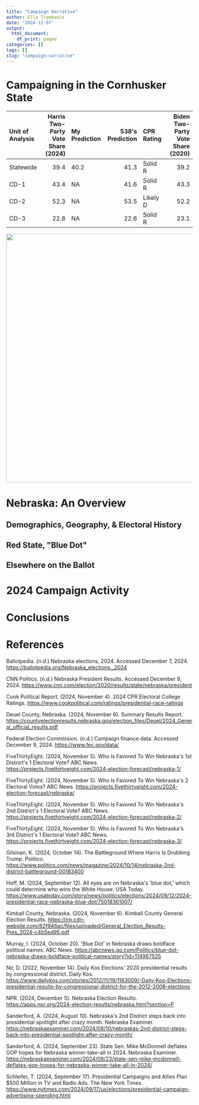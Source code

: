 ```yaml
---
title: "Campaign Narrative"
author: Ella Trembanis
date: '2024-12-07'
output:
  html_document:
    df_print: paged
categories: []
tags: []
slug: "campaign-narrative"
---
```
















# Campaigning in the Cornhusker State




|Unit of Analysis | Harris Two-Party Vote Share (2024)|My Prediction | 538's Prediction|CPR Rating | Biden Two-Party Vote Share (2020)|
|:----------------|----------------------------------:|:-------------|----------------:|:----------|---------------------------------:|
|Statewide        |                               39.4|40.2          |             41.3|Solid R    |                              39.2|
|CD-1             |                               43.4|NA            |             41.6|Solid R    |                              43.3|
|CD-2             |                               52.3|NA            |             53.5|Likely D   |                              52.2|
|CD-3             |                               22.8|NA            |             22.6|Solid R    |                              23.1|

<img src="{{< blogdown/postref >}}index_files/figure-html/print ne map-1.png" width="672" />

# Nebraska: An Overview

## Demographics, Geography, & Electoral History

## Red State, "Blue Dot"

## Elsewhere on the Ballot


# 2024 Campaign Activity



# Conclusions



# References

Ballotpedia. (n.d.) Nebraska elections, 2024. Accessed December 7, 2024. https://ballotpedia.org/Nebraska_elections,_2024

CNN Politics. (n.d.) Nebraska President Results. Accessed December 9, 2024. https://www.cnn.com/election/2020/results/state/nebraska/president

Cook Political Report. (2024, November 4). 2024 CPR Electoral College Ratings. https://www.cookpolitical.com/ratings/presidential-race-ratings

Deuel County, Nebraska. (2024, November 6). Summary Results Report. https://countyelectionresults.nebraska.gov/election_files/Deuel/2024_General_official_results.pdf

Federal Election Commission. (n.d.) Campaign finance data. Accessed December 9, 2024. https://www.fec.gov/data/

FiveThirtyEight. (2024, November 5). Who Is Favored To Win Nebraska's 1st District's 1 Electoral Vote? ABC News. https://projects.fivethirtyeight.com/2024-election-forecast/nebraska-1/

FiveThirtyEight. (2024, November 5). Who Is Favored To Win Nebraska's 2 Electoral Votes? ABC News. https://projects.fivethirtyeight.com/2024-election-forecast/nebraska/

FiveThirtyEight. (2024, November 5). Who Is Favored To Win Nebraska's 2nd District's 1 Electoral Vote? ABC News. https://projects.fivethirtyeight.com/2024-election-forecast/nebraska-2/

FiveThirtyEight. (2024, November 5). Who Is Favored To Win Nebraska's 3rd District's 1 Electoral Vote? ABC News. https://projects.fivethirtyeight.com/2024-election-forecast/nebraska-3/

Gilsinan, K. (2024, October 14). The Battleground Where Harris Is Drubbing Trump. Politico. https://www.politico.com/news/magazine/2024/10/14/nebraska-2nd-district-battleground-00183400

Hoff, M. (2024, September 12). All eyes are on Nebraska's 'blue dot,' which could determine who wins the White House. USA Today. https://www.usatoday.com/story/news/politics/elections/2024/09/12/2024-presidential-race-nebraska-blue-dot/75018361007/

Kimball County, Nebraska. (2024, November 6). Kimball County General Election Results. https://irp.cdn-website.com/82f946ac/files/uploaded/General_Election_Results-Pres_2024-c4b5ed95.pdf

Murray, I. (2024, October 20). 'Blue Dot' in Nebraska draws boldface political names. ABC News. https://abcnews.go.com/Politics/blue-dot-nebraska-draws-boldface-political-names/story?id=114967525

Nir, D. (2022, November 14). Daily Kos Elections' 2020 presidential results by congressional district. Daily Kos. https://www.dailykos.com/stories/2012/11/19/1163009/-Daily-Kos-Elections-presidential-results-by-congressional-district-for-the-2012-2008-elections

NPR. (2024, December 5). Nebraska Election Results. https://apps.npr.org/2024-election-results/nebraska.html?section=P

Sanderford, A. (2024, August 10). Nebraska's 2nd District steps back into presidential spotlight after crazy month. Nebraska Examiner. https://nebraskaexaminer.com/2024/08/10/nebraskas-2nd-district-steps-back-into-presidential-spotlight-after-crazy-month/

Sanderford, A. (2024, September 23). State Sen. Mike McDonnell deflates GOP hopes for Nebraska winner-take-all in 2024. Nebraska Examiner. https://nebraskaexaminer.com/2024/09/23/state-sen-mike-mcdonnell-deflates-gop-hopes-for-nebraska-winner-take-all-in-2024/

Schleifer, T. (2024, September 17). Presidential Campaigns and Allies Plan $500 Million in TV and Radio Ads. The New York Times. https://www.nytimes.com/2024/09/17/us/elections/presidential-campaign-advertising-spending.html
